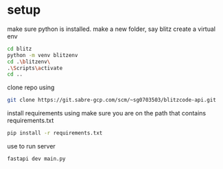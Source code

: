 # setup
make sure python is installed.
make a new folder, say blitz
create a virtual env

```sh
cd blitz
python -m venv blitzenv
cd .\blitzenv\
.\Scripts\activate
cd ..
```


clone repo using  
```sh
git clone https://git.sabre-gcp.com/scm/~sg0703503/blitzcode-api.git
```



install requirements using
make sure you are on the path that contains requirements.txt
```sh
pip install -r requirements.txt
```
use to run server
```sh
fastapi dev main.py
```